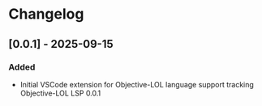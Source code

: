 # Changelog

## [0.0.1] - 2025-09-15

### Added
- Initial VSCode extension for Objective-LOL language support tracking Objective-LOL LSP 0.0.1
